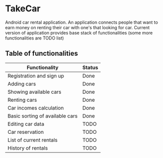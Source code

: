 # TakeCar
Android car rental application. An application connects people that want to earn money on renting their car with one's that looking for car.
Current version of application provides base stack of functionalities (some more functionalities are TODO list)

## Table of functionalities
|          Functionality          |     Status    |
| ------------------------------- | ------------- |
|     Registration and sign up    |      Done     |
|           Adding cars           |      Done     |
|      Showing available cars     |      Done     |
|           Renting cars          |      Done     |
|     Car incomes calculation     |      Done     |
| Basic sorting of available cars |      Done     |
|         Editing car data        |      TODO     |
|         Car reservation         |      TODO     |
|     List of current rentals     |      TODO     |
|       History of rentals        |      TODO     |
